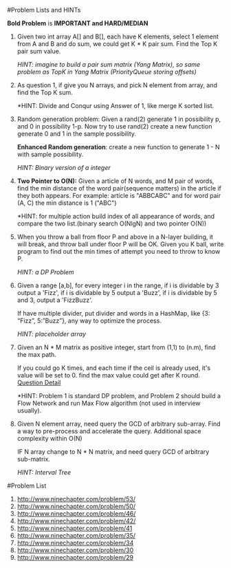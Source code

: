 #Problem Lists and HINTs

**Bold Problem** is **IMPORTANT and HARD/MEDIAN**

1.  Given two int array A[] and B[], each have K elements, select 1 element from A and B and do sum, we could get K * K pair sum. 
    Find the Top K pair sum value.
    
    *HINT: imagine to build a pair sum matrix (Yang Matrix), so same problem as TopK in Yang Matrix (PriorityQueue storing offsets)*
    
2.  As question 1, if give you N arrays, and pick N element from array, and find the Top K sum.

    *HINT: Divide and Conqur using Answer of 1, like merge K sorted list.

3.  Random generation problem: Given a rand(2) generate 1 in possibility p, and 0 in possibility 1-p. 
    Now try to use rand(2) create a new function generate 0 and 1 in the sample possibility. 
    
    **Enhanced Random generation**: create a new function to generate 1 - N with sample possibility.

    *HINT: Binary version of a integer*
    
4.  **Two Pointer to O(N):** Given a article of N words, and M pair of words, find the min distance of the word pair(sequence matters) in the article 
    if they both appears. For example: article is "ABBCABC" and for word pair (A, C) the min distance is 1 ("ABC")
    
    *HINT: for multiple action build index of all appearance of words, and compare the two list.(binary search O(NlgN) and two pointer O(N))
    
5.  When you throw a ball from floor P and above in a N-layer building, it will break, and throw ball under floor P will be OK. 
    Given you K ball, write program to find out the min times of attempt you need to throw to know P. 
    
    *HINT: a DP Problem*
    
6.  Given a range [a,b], for every integer i in the range, if i is dividable by 3 output a 'Fizz', if i is dividable by 5 output a 'Buzz', 
    if i is dividable by 5 and 3, output a 'FizzBuzz'.
    
    If have multiple divider, put divider and words in a HashMap, like {3: “Fizz”, 5:”Buzz”}, any way to optimize the process.
    
    *HINT: placeholder array*
    
7.  Given an N * M matrix as positive integer, start from (1,1) to (n.m), find the max path.
    
    If you could go K times, and each time if the ceil is already used, it's value will be set to 0. find the max value could get after K round.
    [Question Detail](http://www.ninechapter.com/problem/26/)
    
    *HINT: Problem 1 is standard DP problem, and Problem 2 should build a Flow Network and run Max Flow algorithm (not used in interview usually). 

8.  Given N element array, need query the GCD of arbitrary sub-array. Find a way to pre-process and accelerate the query. 
    Additional space complexity within O(N)
    
    IF N array change to N * N matrix, and need query GCD of arbitrary sub-matrix.
    
    *HINT: Interval Tree*
    


#Problem List
1. http://www.ninechapter.com/problem/53/
2. http://www.ninechapter.com/problem/50/
3. http://www.ninechapter.com/problem/46/
4. http://www.ninechapter.com/problem/42/
5. http://www.ninechapter.com/problem/41
6. http://www.ninechapter.com/problem/35/
7. http://www.ninechapter.com/problem/34
8. http://www.ninechapter.com/problem/30
9. http://www.ninechapter.com/problem/29
      